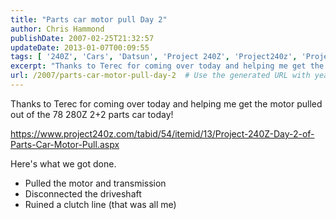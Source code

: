 ```yaml
---
title: "Parts car motor pull Day 2"
author: Chris Hammond
publishDate: 2007-02-25T21:32:57
updateDate: 2013-01-07T00:09:55
tags: [ '240Z', 'Cars', 'Datsun', 'Project 240Z', 'Project240z', 'Project240Zcom' ]
excerpt: "Thanks to Terec for coming over today and helping me get the motor pulled out of the 78 280Z 2+2 parts car today! https://www.project240z.com/tabid/54/itemid/13/Project-240Z-Day-2-of-Parts-Car-Motor-Pull.aspx Here's what we got done.      Pulled the motor and transmission     Disconnected the driveshaft     Ruined a clutch line (that was all..."
url: /2007/parts-car-motor-pull-day-2  # Use the generated URL with year
---
```

<p>Thanks to Terec for coming over today and helping me get the motor pulled out of the 78 280Z 2+2 parts car today!</p> <p><a href="https://www.project240z.com/tabid/54/itemid/13/Project-240Z-Day-2-of-Parts-Car-Motor-Pull.aspx">https://www.project240z.com/tabid/54/itemid/13/Project-240Z-Day-2-of-Parts-Car-Motor-Pull.aspx</a></p> <p>Here's what we got done.</p> <ul>     <li>Pulled the motor and transmission</li>     <li>Disconnected the driveshaft</li>     <li>Ruined a clutch line (that was all me)</li> </ul>

